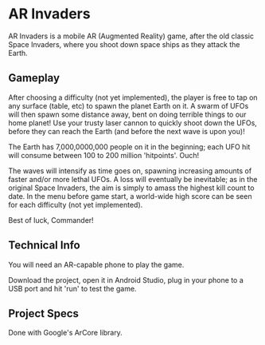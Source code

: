 # AR Invaders

AR Invaders is a mobile AR (Augmented Reality) game, after the old classic Space Invaders, where you shoot down 
space ships as they attack the Earth.

## Gameplay

After choosing a difficulty (not yet implemented), the player is free to tap on any surface (table, etc) to spawn the planet Earth on it.
A swarm of UFOs will then spawn some distance away, bent on doing terrible things to our home planet! Use your trusty laser cannon to
quickly shoot down the UFOs, before they can reach the Earth (and before the next wave is upon you)!

The Earth has 7,000,0000,000 people on it in the beginning; each UFO hit will consume between 100 to 200 million 'hitpoints'. Ouch!

The waves will intensify as time goes on, spawning increasing amounts of faster and/or more lethal UFOs. A loss will eventually be
inevitable; as in the original Space Invaders, the aim is simply to amass the highest kill count to date. In the menu before game start, 
a world-wide high score can be seen for each difficulty (not yet implemented).

Best of luck, Commander!

## Technical Info

You will need an AR-capable phone to play the game.

Download the project, open it in Android Studio, plug in your phone to a USB port and hit 'run' to test the game.

## Project Specs

Done with Google's ArCore library.

